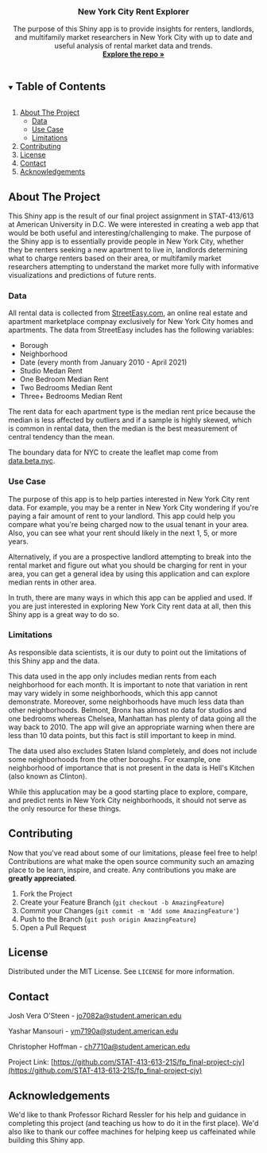 <!-- PROJECT LOGO -->
<br />
<p align="center">
  <h3 align="center">New York City Rent Explorer</h3>
  <p align="center">
    The purpose of this Shiny app is to provide insights for renters, landlords, and multifamily market researchers in New York City with up to date and useful analysis of rental market data and trends. 
    <br />
    <a href="https://github.com/STAT-413-613-21S/fp_final-project-cjy"><strong>Explore the repo »</strong></a>
  </p>
</p>


<!-- TABLE OF CONTENTS -->
<details open="open">
  <summary><h2 style="display: inline-block">Table of Contents</h2></summary>
  <ol>
    <li>
      <a href="#about-the-project">About The Project</a>
      <ul>
        <li><a href="#data">Data</a></li>
        <li><a href="#use-case">Use Case</a></li>
        <li><a href="#limitations">Limitations</a></li>
      </ul>
    </li>
    <li><a href="#contributing">Contributing</a></li>
    <li><a href="#license">License</a></li>
    <li><a href="#contact">Contact</a></li>
    <li><a href="#acknowledgements">Acknowledgements</a></li>
  </ol>
</details>



<!-- ABOUT THE PROJECT -->
## About The Project

This Shiny app is the result of our final project assignment in STAT-413/613 at American University in D.C. We were interested in creating a web app that would be both useful and interesting/challenging to make. The purpose of the Shiny app is to essentially provide people in New York City, whether they be renters seeking a new apartment to live in, landlords determining what to charge renters based on their area, or multifamily market researchers attempting to understand the market more fully with informative visualizations and predictions of future rents. 

### Data

All rental data is collected from [StreetEasy.com](https://streeteasy.com/blog/download-data/), an online real estate and apartment marketplace compnay exclusively for New York City homes and apartments. The data from StreetEasy includes has the following variables: 

* Borough
* Neighborhood 
* Date (every month from January 2010 - April 2021) 
* Studio Medan Rent 
* One Bedroom Median Rent 
* Two Bedrooms Median Rent
* Three+ Bedrooms Median Rent

The rent data for each apartment type is the median rent price because the median is less affected by outliers and if a sample is highly skewed, which is common in rental data, then the median is the best measurement of central tendency than the mean. 

The boundary data for NYC to create the leaflet map come from [data.beta.nyc](https://data.beta.nyc/).

### Use Case

The purpose of this app is to help parties interested in New York City rent data. For example, you may be a renter in New York City wondering if you're paying a fair amount of rent to your landlord. This app could help you compare what you're being charged now to the usual tenant in your area. Also, you can see what your rent should likely in the next 1, 5, or more years. 

Alternatively, if you are a prospective landlord attempting to break into the rental market and figure out what you should be charging for rent in your area, you can get a general idea by using this application and can explore median rents in other area. 

In truth, there are many ways in which this app can be applied and used. If you are just interested in exploring New York City rent data at all, then this Shiny app is a great way to do so.

### Limitations 

As responsible data scientists, it is our duty to point out the limitations of this Shiny app and the data. 

This data used in the app only includes median rents from each neighborhood for each month. It is important to note that variation in rent may vary widely in some neighborhoods, which this app cannot demonstrate. Moreover, some neighborhoods have much less data than other neighborhoods. Belmont, Bronx has almost no data for studios and one bedrooms whereas Chelsea, Manhattan has plenty of data going all the way back to 2010. The app will give an appropriate warning when there are less than 10 data points, but this fact is still important to keep in mind.

The data used also excludes Staten Island completely, and does not include some neighborhoods from the other boroughs. For example, one neighborhood of importance that is not present in the data is Hell's Kitchen (also known as Clinton). 

While this applucation may be a good starting place to explore, compare, and predict rents in New York City neighborhoods, it should not serve as the only resource for these things. 

<!-- CONTRIBUTING -->
## Contributing

Now that you've read about some of our limitations, please feel free to help! Contributions are what make the open source community such an amazing place to be learn, inspire, and create. Any contributions you make are **greatly appreciated**.

1. Fork the Project
2. Create your Feature Branch (`git checkout -b AmazingFeature`)
3. Commit your Changes (`git commit -m 'Add some AmazingFeature'`)
4. Push to the Branch (`git push origin AmazingFeature`)
5. Open a Pull Request

<!-- LICENSE -->
## License

Distributed under the MIT License. See `LICENSE` for more information.

<!-- CONTACT -->
## Contact

Josh Vera O'Steen - jo7082a@student.american.edu

Yashar Mansouri - ym7190a@student.american.edu

Christopher Hoffman - ch7710a@student.american.edu

Project Link: [https://github.com/STAT-413-613-21S/fp_final-project-cjy](https://github.com/STAT-413-613-21S/fp_final-project-cjy)

<!-- ACKNOWLEDGEMENTS -->
## Acknowledgements

We'd like to thank Professor Richard Ressler for his help and guidance in completing this project (and teaching us how to do it in the first place). We'd also like to thank our coffee machines for helping keep us caffeinated while building this Shiny app. 

<br> <!-- Some space at bottom of page so acknowledgements --> 

